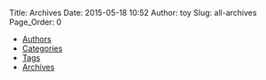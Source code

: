 Title: Archives
Date: 2015-05-18 10:52
Author: toy
Slug: all-archives
Page_Order: 0

- [Authors](/authors.html)
- [Categories](/categories.html)
- [Tags](/tags.html)
- [Archives](/archives.html)
